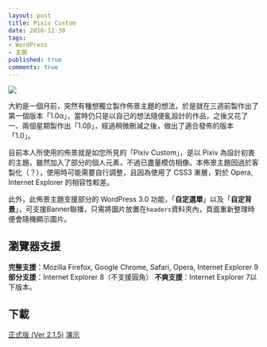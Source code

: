 ```yaml
---
layout: post
title: Pixiv Custom
date: 2010-12-30
tags:
- WordPress
- 主題
published: true
comments: true
---
```

![](http://i.minus.com/ibyiewdIQy6emL.jpg)

大約是一個月前，突然有種想獨立製作佈景主題的想法，於是就在三週前製作出了第一個版本「1.0α」，當時仍只是以自己的想法隨便亂設計的作品，之後又花了一、兩個星期製作出「1.0β」，經過稍微刪減之後，做出了適合發佈的版本「1.0」。

<!--more-->

目前本人所使用的佈景就是如您所見的「Pixiv Custom」，是以 Pixiv 為設計初衷的主題，雖然加入了部分的個人元素，不過已盡量模仿相像。本佈景主題因過於客製化（？），使用時可能需要自行調整，且因為使用了 CSS3 漸層，對於 Opera, Internet Explorer 的相容性較差。

此外，此佈景主題支援部分的 WordPress 3.0 功能，「**自定選單**」以及「**自定背景**」，可支援Banner聯播，只需將圖片放置在`headers`資料夾內，頁面重新整理時便會隨機顯示圖片。

## 瀏覽器支援

**完整支援**：Mozilla Firefox,  Google Chrome, Safari, Opera, Internet Explorer 9
**部分支援**：Internet Explorer 8（不支援圓角）
**不爽支援**：Internet Explorer 7以下版本。

## 下載

[正式版 (Ver 2.1.5)](http://wordpress.org/extend/themes/download/pixiv-custom.2.1.5.zip)
[演示](http://wp-themes.com/pixiv-custom/)
